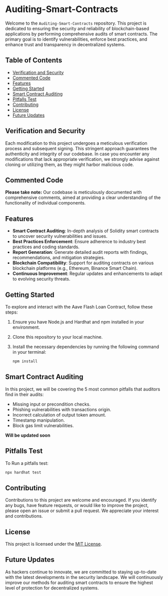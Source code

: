 # Auditing-Smart-Contracts

Welcome to the `Auditing-Smart-Contracts` repository. This project is dedicated to ensuring the security and reliability of blockchain-based applications by performing comprehensive audits of smart contracts. The primary goal is to identify vulnerabilities, enforce best practices, and enhance trust and transparency in decentralized systems.

## Table of Contents

- [Verification and Security](#verification-and-security)
- [Commented Code](#commented-code)
- [Features](#features)
- [Getting Started](#getting-started)
- [Smart Contract Auditing](#smart-contract-auditing)
- [Pitfalls Test](#pitfalls-test)
- [Contributing](#contributing)
- [License](#license)
- [Future Updates](#future-updates)

## Verification and Security

Each modification to this project undergoes a meticulous verification process and subsequent signing. This stringent approach guarantees the authenticity and integrity of our codebase. In case you encounter any modifications that lack appropriate verification, we strongly advise against cloning or utilizing them, as they might harbor malicious code.

## Commented Code

**Please take note:** Our codebase is meticulously documented with comprehensive comments, aimed at providing a clear understanding of the functionality of individual components.

## Features

- **Smart Contract Auditing**: In-depth analysis of Solidity smart contracts to uncover security vulnerabilities and issues. 
- **Best Practices Enforcement**: Ensure adherence to industry best practices and coding standards.
- **Report Generation**: Generate detailed audit reports with findings, recommendations, and mitigation strategies.
- **Blockchain Compatibility**: Support for auditing contracts on various blockchain platforms (e.g., Ethereum, Binance Smart Chain).
- **Continuous Improvement**: Regular updates and enhancements to adapt to evolving security threats.

## Getting Started

To explore and interact with the Aave Flash Loan Contract, follow these steps:

1. Ensure you have Node.js and Hardhat and npm installed in your environment.

2. Clone this repository to your local machine.

3. Install the necessary dependencies by running the following command in your terminal:

   ```bash
   npm install
   ```

## Smart Contract Auditing

In this project, we will be covering the 5 most common pitfalls that auditors find in their audits:
  - Missing input or precondition checks.
  - Phishing vulnerabilities with transactions origin.
  - Incorrect calculation of output token amount.
  - Timestamp manipulation.
  - Block gas limit vulnerabilities.

**Will be updated soon**

## Pitfalls Test

To Run a pitfalls test:

```bash
npx hardhat test
```

## Contributing

Contributions to this project are welcome and encouraged. If you identify any bugs, have feature requests, or would like to improve the project, please open an issue or submit a pull request. We appreciate your interest and contributions.

## License

This project is licensed under the [MIT License](LICENSE).

## Future Updates

As hackers continue to innovate, we are committed to staying up-to-date with the latest developments in the security landscape. We will continuously improve our methods for auditing smart contracts to ensure the highest level of protection for decentralized systems.
